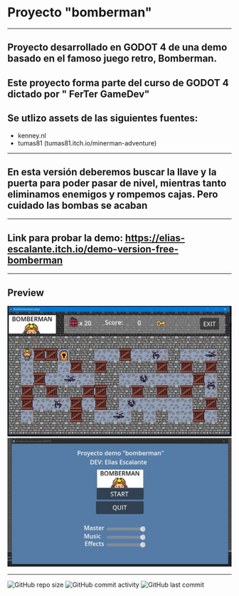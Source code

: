 # Proyecto "bomberman"
----
## Proyecto desarrollado en GODOT 4 de una demo basado en el famoso juego retro, Bomberman. 
Este proyecto forma parte del curso de GODOT 4 dictado por " FerTer GameDev"
----
## Se utlizo assets de las siguientes fuentes:

- kenney.nl
- tumas81 (tumas81.itch.io/minerman-adventure)

----
## En esta versión deberemos buscar la llave y la puerta para poder pasar de nivel, mientras tanto eliminamos enemigos y rompemos cajas. Pero cuidado las bombas se acaban

----
## Link para probar la demo: https://elias-escalante.itch.io/demo-version-free-bomberman
----
## Preview

![image](https://github.com/eliasescalante/BomberMan/blob/master/Capture1.JPG)
![image](https://github.com/eliasescalante/BomberMan/blob/master/Capture2.JPG)

----
![GitHub repo size](https://img.shields.io/github/repo-size/eliasescalante/BomberMan
)
![GitHub commit activity](https://img.shields.io/github/commit-activity/m/eliasescalante/BomberMan
)
![GitHub last commit](https://img.shields.io/github/last-commit/eliasescalante/BomberMan
)
